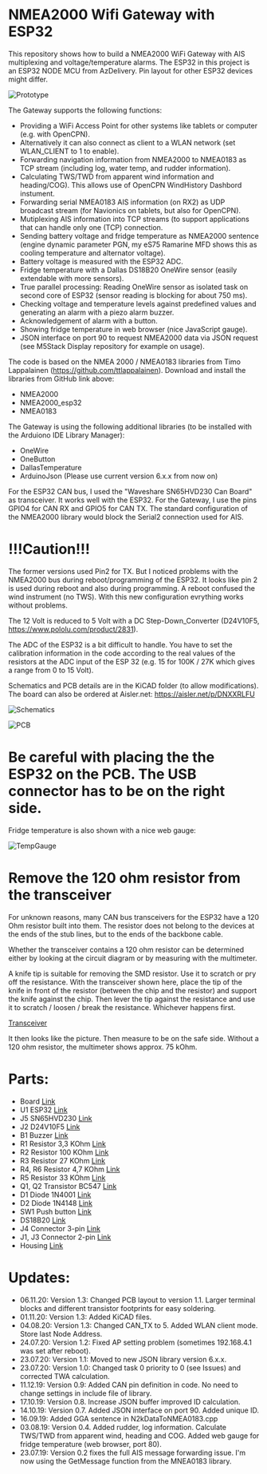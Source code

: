 # NMEA2000 Wifi Gateway with ESP32
This repository shows how to build a NMEA2000 WiFi Gateway with AIS multiplexing and voltage/temperature alarms.
The ESP32 in this project is an ESP32 NODE MCU from AzDelivery. Pin layout for other ESP32 devices might differ.

![Prototype](https://github.com/AK-Homberger/NMEA2000WifiGateway-with-ESP32/blob/master/Gateway%20Prototype.JPG)

The Gateway supports the following functions:

- Providing a WiFi Access Point for other systems like tablets or computer (e.g. with OpenCPN).
- Alternatively it can also connect as client to a WLAN network (set WLAN_CLIENT to 1 to enable).
- Forwarding navigation information from NMEA2000 to NMEA0183 as TCP stream (including log, water temp, and rudder information).
- Calculating TWS/TWD from apparent wind information and heading/COG). This allows use of OpenCPN WindHistory Dashbord instument.
- Forwarding serial NMEA0183 AIS information (on RX2) as UDP broadcast stream (for Navionics on tablets, but also for OpenCPN).
- Mutiplexing AIS information into TCP streams (to support applications that can handle only one (TCP) connection.
- Sending battery voltage and fridge temperature as NMEA2000 sentence (engine dynamic parameter PGN, my eS75 Ramarine MFD shows this as cooling temperature and alternator voltage).
- Battery voltage is measured with the ESP32 ADC.
- Fridge temperature with a Dallas DS18B20 OneWire sensor (easily extendable with more sensors).
- True parallel processing: Reading OneWire sensor as isolated task on second core of ESP32 (sensor reading is blocking for about 750 ms).
- Checking voltage and temperature levels against predefined values and generating an alarm with a piezo alarm buzzer.
- Acknowledgement of alarm with a button.
- Showing fridge temperature in web browser (nice JavaScript gauge).
- JSON interface on port 90 to request NMEA2000 data via JSON request (see M5Stack Display repository for example on usage).

The code is based on the NMEA 2000 / NMEA0183 libraries from Timo Lappalainen (https://github.com/ttlappalainen).
Download and install the libraries from GitHub link above:

- NMEA2000
- NMEA2000_esp32
- NMEA0183

The Gateway is using the following additional libraries (to be installed with the Arduiono IDE Library Manager):

- OneWire
- OneButton
- DallasTemperature
- ArduinoJson (Please use current version 6.x.x from now on)

For the ESP32 CAN bus, I used the "Waveshare SN65HVD230 Can Board" as transceiver. It works well with the ESP32.
For the Gateway, I use the pins GPIO4 for CAN RX and GPIO5 for CAN TX. The standard configuration of the NMEA2000 library would block the Serial2 connection used for AIS.

# !!!Caution!!! 
The former versions used Pin2 for TX. But I noticed problems with the NMEA2000 bus during reboot/programming of the ESP32. It looks like pin 2 is used during reboot and also during programming. A reboot confused the wind instrument (no TWS). With this new configuration evrything works without problems.

The 12 Volt is reduced to 5 Volt with a DC Step-Down_Converter (D24V10F5, https://www.pololu.com/product/2831).

The ADC of the ESP32 is a bit difficult to handle. You have to set the calibration information in the code according to the real values of the resistors at the ADC input of the ESP 32 (e.g. 15 for 100K / 27K which gives a range from 0 to 15 Volt).

Schematics and PCB details are in the KiCAD folder (to allow modifications). The board can also be ordered at Aisler.net: https://aisler.net/p/DNXXRLFU

![Schematics](https://github.com/AK-Homberger/NMEA2000WifiGateway-with-ESP32/blob/master/KiCAD/ESP32WifiAisTempVolt2/ESP32WifiAisTempVolt2.png)

![PCB](https://github.com/AK-Homberger/NMEA2000WifiGateway-with-ESP32/blob/master/KiCAD/ESP32WifiAisTempVolt2/ESP32WifiAisTempVolt2-PCB.png)

# Be careful with placing the the ESP32 on the PCB. The USB connector has to be on the right side.

Fridge temperature is also shown with a nice web gauge:

![TempGauge](https://github.com/AK-Homberger/NMEA2000WifiGateway-with-ESP32/blob/master/TempGauge.png)

# Remove the 120 ohm resistor from the transceiver
For unknown reasons, many CAN bus transceivers for the ESP32 have a 120 Ohm resistor built into them. The resistor does not belong to the devices at the ends of the stub lines, but to the ends of the backbone cable.

Whether the transceiver contains a 120 ohm resistor can be determined either by looking at the circuit diagram or by measuring with the multimeter.

A knife tip is suitable for removing the SMD resistor. Use it to scratch or pry off the resistance. With the transceiver shown here, place the tip of the knife in front of the resistor (between the chip and the resistor) and support the knife against the chip. Then lever the tip against the resistance and use it to scratch / loosen / break the resistance. Whichever happens first.

[Transceiver](https://github.com/AK-Homberger/NMEA2000WifiGateway-with-ESP32/blob/master/CAN-Transceiver.jpg)

It then looks like the picture. Then measure to be on the safe side. Without a 120 ohm resistor, the multimeter shows approx. 75 kOhm.

# Parts:

- Board [Link](https://aisler.net/p/DNXXRLFU)
- U1 ESP32 [Link](https://www.amazon.de/AZDelivery-NodeMCU-Development-Nachfolgermodell-ESP8266/dp/B071P98VTG/ref=sxts_sxwds-bia-wc-drs3_0?__mk_de_DE=%C3%85M%C3%85%C5%BD%C3%95%C3%91&cv_ct_cx=ESP32&dchild=1&keywords=ESP32) 
- J5 SN65HVD230 [Link](https://eckstein-shop.de/Waveshare-SN65HVD230-CAN-Board-33V-ESD-protection)
- J2 D24V10F5 [Link](https://eckstein-shop.de/Pololu-5V-1A-Step-Down-Spannungsregler-D24V10F5)
- B1 Buzzer [Link](https://www.reichelt.de/de/en/developer-boards-active-piezo-buzzer-module-debo-piezo-p239111.html?&nbc=1)
- R1 Resistor 3,3 KOhm [Link](https://www.reichelt.de/de/en/carbon-film-resistor-1-4-w-5-3-3-ohm-1-4w-3-3-p1396.html?&nbc=1)
- R2 Resistor 100 KOhm [Link](https://www.reichelt.de/de/en/carbon-film-resistor-1-4w-5-100-kilo-ohms-1-4w-100k-p1337.html?&nbc=1)
- R3 Resistor 27 KOhm [Link](https://www.reichelt.de/de/en/carbon-film-resistor-1-4-w-5-27-kohm-1-4w-27k-p1392.html?&nbc=1)
- R4, R6 Resistor 4,7 KOhm [Link](https://www.reichelt.de/de/en/carbon-film-resistor-1-4-w-5-4-7-kohm-1-4w-4-7k-p1425.html?&nbc=1)
- R5 Resistor 33 KOhm [Link](https://www.reichelt.de/de/en/carbon-film-resistor-1-4-w-5-33-kohm-1-4w-33k-p1412.html?&nbc=1)
- Q1, Q2 Transistor BC547 [Link](https://www.reichelt.de/de/en/small-signal-transistors-npn-to-92-45-v-rnd-bc547-p223356.html?&nbc=1)
- D1 Diode 1N4001 [Link](https://www.reichelt.com/de/en/rectifier-diode-do41-50-v-1-a-1n-4001-p1723.html?&nbc=1)
- D2 Diode 1N4148 [Link](https://www.reichelt.de/schalt-diode-100-v-150-ma-do-35-1n-4148-p1730.html?search=1n4148)
- SW1 Push button [Link](https://www.reichelt.de/miniatur-drucktaster-0-5a-24vac-1x-ein-rt-t-250a-rt-p31772.html?&trstct=pol_12&nbc=1)
- DS18B20 [Link](https://www.reichelt.com/shelly-temperatur-sensor-ds18b20-shelly-ds18b20-p287127.html?&trstct=pos_1&nbc=1)
- J4 Connector 3-pin [Link](https://www.reichelt.de/de/en/3-pin-terminal-strip-spacing-5-08-akl-101-03-p36606.html?&nbc=1)
- J1, J3 Connector 2-pin [Link](https://www.reichelt.de/de/en/2-pin-terminal-strip-spacing-5-08-akl-101-02-p36605.html?&nbc=1)
- Housing [Link](https://www.reichelt.de/de/en/plastic-housing-series-1591-57-x-87-x-36-mm-black-1591xxlsbk-p221267.html?&nbc=1)



# Updates:
- 06.11.20: Version 1.3: Changed PCB layout to version 1.1. Larger terminal blocks and different transistor footprints for easy soldering.
- 01.11.20: Version 1.3: Added KiCAD files.
- 04.08.20: Version 1.3: Changed CAN_TX to 5. Added WLAN client mode. Store last Node Address.
- 24.07.20: Version 1.2: Fixed AP setting problem (sometimes 192.168.4.1 was set after reboot).
- 23.07.20: Version 1.1: Moved to new JSON library version 6.x.x.
- 23.07.20: Version 1.0: Changed task 0 priority to 0 (see Issues) and corrected TWA calculation.
- 11.12.19: Version 0.9: Added CAN pin definition in code. No need to change settings in include file of library.
- 17.10.19: Version 0.8. Increase JSON buffer improved ID calculation.
- 14.10.19: Version 0.7. Added JSON interface on port 90. Added unique ID.
- 16.09.19: Added GGA sentence in N2kDataToNMEA0183.cpp
- 03.08.19: Version 0.4. Added rudder, log information. Calculate TWS/TWD from apparent wind, heading and COG. Added web gauge for fridge temperature (web browser, port 80).
- 23.07.19: Version 0.2 fixes the full AIS message forwarding issue. I'm now using the GetMessage function from the MNEA0183 library.
